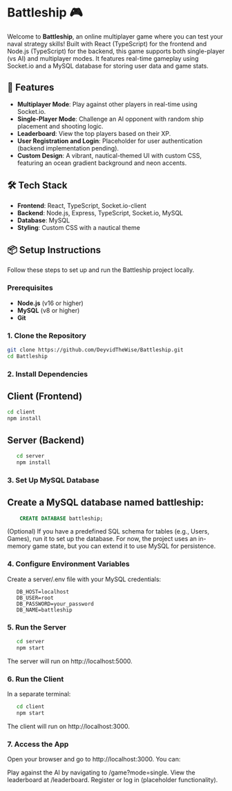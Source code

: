 # Battleship 🎮

Welcome to **Battleship**, an online multiplayer game where you can test your naval strategy skills! Built with React (TypeScript) for the frontend and Node.js (TypeScript) for the backend, this game supports both single-player (vs AI) and multiplayer modes. It features real-time gameplay using Socket.io and a MySQL database for storing user data and game stats.

## 🚀 Features

- **Multiplayer Mode**: Play against other players in real-time using Socket.io.
- **Single-Player Mode**: Challenge an AI opponent with random ship placement and shooting logic.
- **Leaderboard**: View the top players based on their XP.
- **User Registration and Login**: Placeholder for user authentication (backend implementation pending).
- **Custom Design**: A vibrant, nautical-themed UI with custom CSS, featuring an ocean gradient background and neon accents.

## 🛠️ Tech Stack

- **Frontend**: React, TypeScript, Socket.io-client
- **Backend**: Node.js, Express, TypeScript, Socket.io, MySQL
- **Database**: MySQL
- **Styling**: Custom CSS with a nautical theme

## 📦 Setup Instructions

Follow these steps to set up and run the Battleship project locally.

### Prerequisites

- **Node.js** (v16 or higher)
- **MySQL** (v8 or higher)
- **Git**

### 1. Clone the Repository

```bash
git clone https://github.com/DeyvidTheWise/Battleship.git
cd Battleship
```

### 2. Install Dependencies

## Client (Frontend)

```bash
cd client
npm install
```

## Server (Backend)

```bash
   cd server
   npm install
```

### 3. Set Up MySQL Database

## Create a MySQL database named battleship:

```sql
    CREATE DATABASE battleship;
```

(Optional) If you have a predefined SQL schema for tables (e.g., Users, Games), run it to set up the database. For now, the project uses an in-memory game state, but you can extend it to use MySQL for persistence.

### 4. Configure Environment Variables

Create a server/.env file with your MySQL credentials:

```env
   DB_HOST=localhost
   DB_USER=root
   DB_PASSWORD=your_password
   DB_NAME=battleship
```

### 5. Run the Server

```bash
   cd server
   npm start
```

The server will run on http://localhost:5000.

### 6. Run the Client

In a separate terminal:

```bash
   cd client
   npm start
```

The client will run on http://localhost:3000.

### 7. Access the App

Open your browser and go to http://localhost:3000. You can:

Play against the AI by navigating to /game?mode=single.
View the leaderboard at /leaderboard.
Register or log in (placeholder functionality).
